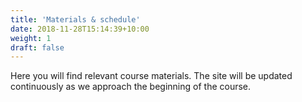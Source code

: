 ```yaml
---
title: 'Materials & schedule'
date: 2018-11-28T15:14:39+10:00
weight: 1
draft: false
---
```


Here you will find relevant course materials. The site will be updated continuously  as we approach the beginning of the course.